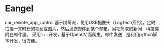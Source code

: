 # Eangel
car_remote_app_control
基于树莓派，使用USB摄像头（Logitech系列），定时拍摄一定时长的视频或图片，然后发送邮件到某个邮箱。另把爬取的新闻，科技类附在邮件里。
采用c++开发，基于OpenCV,而爬虫，邮件发送，是利用python脚本开发，很方便。
